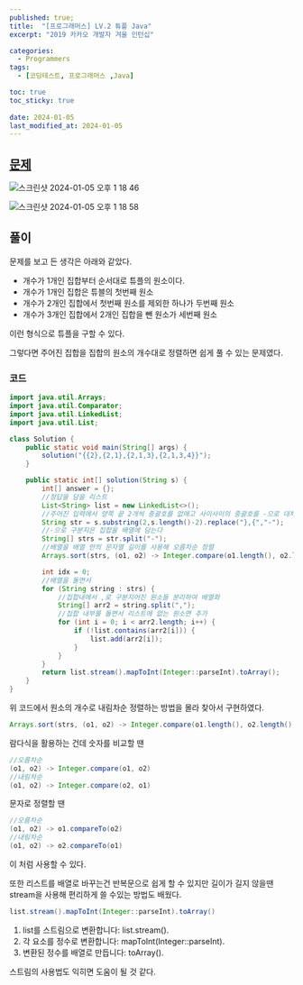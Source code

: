 ```yaml
---
published: true;
title:  "[프로그래머스] LV.2 튜플 Java"
excerpt: "2019 카카오 개발자 겨울 인턴십"

categories:
  - Programmers
tags:
  - [코딩테스트, 프로그래머스 ,Java]

toc: true
toc_sticky: true
 
date: 2024-01-05
last_modified_at: 2024-01-05
---
```

## [문제](https://school.programmers.co.kr/learn/courses/30/lessons/64065)
![스크린샷 2024-01-05 오후 1 18 46](https://github.com/gunnu3226/kiosk_sparta/assets/139452702/5220159a-171a-4bbd-b932-bbfa971e1257)

![스크린샷 2024-01-05 오후 1 18 58](https://github.com/gunnu3226/kiosk_sparta/assets/139452702/948b0957-d9a1-484f-bb9c-33b886c4104c)

## 풀이
문제를 보고 든 생각은 아래와 같았다.

- 개수가 1개인 집합부터 순서대로 튜플의 원소이다.
- 개수가 1개인 집합은 튜블의 첫번째 원소
- 개수가 2개인 집합에서 첫번째 원소를 제외한 하나가 두번째 원소
- 개수가 3개인 집합에서 2개인 집합을 뺀 원소가 세번째 원소

이런 형식으로 튜플을 구할 수 있다.

그렇다면 주어진 집합을 집합의 원소의 개수대로 정렬하면 쉽게 풀 수 있는 문제였다.

### 코드
```java
import java.util.Arrays;
import java.util.Comparator;
import java.util.LinkedList;
import java.util.List;

class Solution {
    public static void main(String[] args) {
        solution("{{2},{2,1},{2,1,3},{2,1,3,4}}");
    }

    public static int[] solution(String s) {
        int[] answer = {};
        //정답을 담을 리스트
        List<String> list = new LinkedList<>();
        //주어진 입력에서 양쪽 끝 2개씩 중괄호를 없애고 사이사이의 중괄호를 -으로 대체하여 집합 간의 구분
        String str = s.substring(2,s.length()-2).replace("},{","-");
        //-으로 구분지은 집합을 배열에 담는다
        String[] strs = str.split("-");
        //배열을 배열 안의 문자열 길이를 사용해 오름차순 정렬
        Arrays.sort(strs, (o1, o2) -> Integer.compare(o1.length(), o2.length()));

        int idx = 0;
        //배열을 돌면서
        for (String string : strs) {
            //집합내에서 ,로 구분지어진 원소들 분리하여 배열화
            String[] arr2 = string.split(",");
            //집합 내부를 돌면서 리스트에 없는 원소면 추가
            for (int i = 0; i < arr2.length; i++) {
                if (!list.contains(arr2[i])) {
                    list.add(arr2[i]);
                }
            }
        }
        return list.stream().mapToInt(Integer::parseInt).toArray();
    }
}
```

위 코드에서 원소의 개수로 내림차순 정렬하는 방법을 몰라 찾아서 구현하였다.
```java
Arrays.sort(strs, (o1, o2) -> Integer.compare(o1.length(), o2.length()));
```
람다식을 활용하는 건데 숫자를 비교할 땐
```java
//오름차순
(o1, o2) -> Integer.compare(o1, o2)
//내림차순
(o1, o2) -> Integer.compare(o2, o1)
```
문자로 정렬할 땐
```java
//오름차순
(o1, o2) -> o1.compareTo(o2)
//내림차순
(o1, o2) -> o2.compareTo(o1)
```
이 처럼 사용할 수 있다.

또한 리스트를 배열로 바꾸는건 반복문으로 쉽게 할 수 있지만 길이가 길지 않을땐 stream을 사용해 편리하게 쓸 수있는 방법도 배웠다.

```java
list.stream().mapToInt(Integer::parseInt).toArray()
```

1. list를 스트림으로 변환합니다: list.stream().
2. 각 요소를 정수로 변환합니다: mapToInt(Integer::parseInt).
3. 변환된 정수를 배열로 만듭니다: toArray().

스트림의 사용법도 익히면 도움이 될 것 같다.